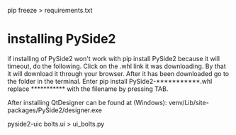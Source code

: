 pip freeze > requirements.txt

# installing PySide2
if installing of PySide2 won't work with
pip install PySide2
because it will timeout, do the following.
Click on the .whl link it was downloading. By that it will download it through your browser. 
After it has been downloaded go to the folder in the terminal. Enter
pip install PySide2-***********.whl
replace *********** with the filename by pressing TAB.

After installing QtDesigner can be found at (Windows):
venv/Lib/site-packages/PySide2/designer.exe


pyside2-uic bolts.ui > ui_bolts.py

